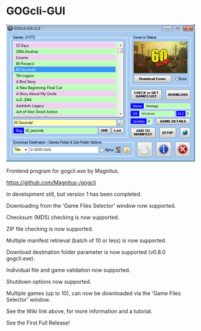 # GOGcli-GUI

![gogcli_main_5](https://github.com/Twombs/GOGcli-GUI/blob/main/Screenshots/gogcli_main_8.png?raw=true)

Frontend program for gogcli.exe by Magnitus.

https://github.com/Magnitus-/gogcli

In development still, but version 1 has been completed.

Downloading from the 'Game Files Selector' window now supported.

Checksum (MD5) checking is now supported.

ZIP file checking is now supported.

Multiple manifest retrieval (batch of 10 or less) is now supported.

Download destination folder parameter is now supported (v0.8.0 gogcli.exe).

Individual file and game validation now supported.

Shutdown options now supported.

Multiple games (up to 10), can now be downloaded via the 'Game Files Selector' window.

See the Wiki link above, for more information and a tutorial.

See the First Full Release!
